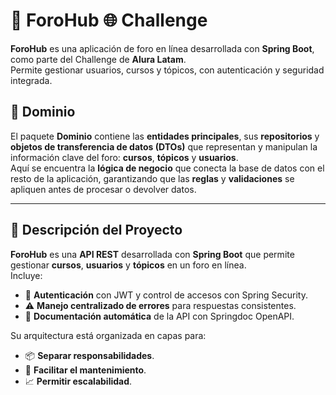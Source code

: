 # 📣 ForoHub 🌐 Challenge

**ForoHub** es una aplicación de foro en línea desarrollada con **Spring Boot**, como parte del Challenge de **Alura Latam**.  
Permite gestionar usuarios, cursos y tópicos, con autenticación y seguridad integrada.

## 💼 Dominio  
El paquete **Dominio** contiene las **entidades principales**, sus **repositorios** y **objetos de transferencia de datos (DTOs)** que representan y manipulan la información clave del foro: **cursos**, **tópicos** y **usuarios**.  
Aquí se encuentra la **lógica de negocio** que conecta la base de datos con el resto de la aplicación, garantizando que las **reglas** y **validaciones** se apliquen antes de procesar o devolver datos.

---

## 📖 Descripción del Proyecto  
**ForoHub** es una **API REST** desarrollada con **Spring Boot** que permite gestionar **cursos**, **usuarios** y **tópicos** en un foro en línea.  
Incluye:
- 🔐 **Autenticación** con JWT y control de accesos con Spring Security.  
- ⚠️ **Manejo centralizado de errores** para respuestas consistentes.  
- 📄 **Documentación automática** de la API con Springdoc OpenAPI.  

Su arquitectura está organizada en capas para:
- 📦 **Separar responsabilidades**.  
- 🔧 **Facilitar el mantenimiento**.  
- 📈 **Permitir escalabilidad**.  

